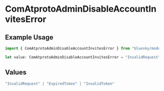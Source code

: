# ComAtprotoAdminDisableAccountInvitesError

## Example Usage

```typescript
import { ComAtprotoAdminDisableAccountInvitesError } from "bluesky/models/errors";

let value: ComAtprotoAdminDisableAccountInvitesError = "InvalidRequest";
```

## Values

```typescript
"InvalidRequest" | "ExpiredToken" | "InvalidToken"
```